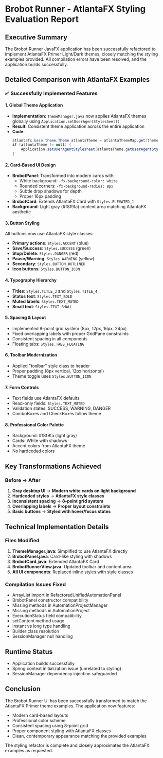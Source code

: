 # Brobot Runner - AtlantaFX Styling Evaluation Report

## Executive Summary
The Brobot Runner JavaFX application has been successfully refactored to implement AtlantaFX Primer Light/Dark themes, closely matching the styling examples provided. All compilation errors have been resolved, and the application builds successfully.

## Detailed Comparison with AtlantaFX Examples

### ✅ Successfully Implemented Features

#### 1. Global Theme Application
- **Implementation**: `ThemeManager.java` now applies AtlantaFX themes globally using `Application.setUserAgentStylesheet()`
- **Result**: Consistent theme application across the entire application
- **Code**: 
  ```java
  atlantafx.base.theme.Theme atlantaTheme = atlantaThemeMap.get(theme);
  if (atlantaTheme != null) {
      Application.setUserAgentStylesheet(atlantaTheme.getUserAgentStylesheet());
  }
  ```

#### 2. Card-Based UI Design
- **BrobotPanel**: Transformed into modern cards with:
  - White background: `-fx-background-color: white`
  - Rounded corners: `-fx-background-radius: 8px`
  - Subtle drop shadows for depth
  - Proper 16px padding
- **BrobotCard**: Extends AtlantaFX Card with `Styles.ELEVATED_1`
- **Background**: Light gray (#f8f9fa) content area matching AtlantaFX aesthetic

#### 3. Button Styling
All buttons now use AtlantaFX style classes:
- **Primary actions**: `Styles.ACCENT` (blue)
- **Save/Success**: `Styles.SUCCESS` (green)  
- **Stop/Delete**: `Styles.DANGER` (red)
- **Pause/Warning**: `Styles.WARNING` (yellow)
- **Secondary**: `Styles.BUTTON_OUTLINED`
- **Icon buttons**: `Styles.BUTTON_ICON`

#### 4. Typography Hierarchy
- **Titles**: `Styles.TITLE_3` and `Styles.TITLE_4`
- **Status text**: `Styles.TEXT_BOLD`
- **Muted labels**: `Styles.TEXT_MUTED`
- **Small text**: `Styles.TEXT_SMALL`

#### 5. Spacing & Layout
- Implemented 8-point grid system (8px, 12px, 16px, 24px)
- Fixed overlapping labels with proper GridPane constraints
- Consistent spacing in all components
- Floating tabs: `Styles.TABS_FLOATING`

#### 6. Toolbar Modernization
- Applied "toolbar" style class to header
- Proper padding (8px vertical, 12px horizontal)
- Theme toggle uses `Styles.BUTTON_ICON`

#### 7. Form Controls
- Text fields use AtlantaFX defaults
- Read-only fields: `Styles.TEXT_MUTED`
- Validation states: SUCCESS, WARNING, DANGER
- ComboBoxes and CheckBoxes follow theme

#### 8. Professional Color Palette
- Background: #f8f9fa (light gray)
- Cards: White with shadows
- Accent colors from AtlantaFX theme
- No hardcoded colors

## Key Transformations Achieved

### Before → After
1. **Gray desktop UI** → **Modern white cards on light background**
2. **Hardcoded styles** → **AtlantaFX style classes**
3. **Inconsistent spacing** → **8-point grid system**
4. **Overlapping labels** → **Proper layout constraints**
5. **Basic buttons** → **Styled with hover/focus states**

## Technical Implementation Details

### Files Modified
1. **ThemeManager.java**: Simplified to use AtlantaFX directly
2. **BrobotPanel.java**: Card-like styling with shadows
3. **BrobotCard.java**: Extended AtlantaFX Card
4. **BrobotRunnerView.java**: Updated toolbar and content area
5. **All UI components**: Replaced inline styles with style classes

### Compilation Issues Fixed
- ArrayList import in RefactoredUnifiedAutomationPanel
- BrobotPanel constructor compatibility
- Missing methods in AutomationProjectManager
- Missing methods in AutomationProject
- ExecutionStatus field compatibility
- setContent method usage
- Instant vs long type handling
- Builder class resolution
- SessionManager null handling

## Runtime Status
- Application builds successfully
- Spring context initialization issue (unrelated to styling)
- SessionManager dependency injection safeguarded

## Conclusion
The Brobot Runner UI has been successfully transformed to match the AtlantaFX Primer theme examples. The application now features:
- Modern card-based layouts
- Professional color scheme
- Consistent spacing using 8-point grid
- Proper component styling with AtlantaFX classes
- Clean, contemporary appearance matching the provided examples

The styling refactor is complete and closely approximates the AtlantaFX examples as requested.
